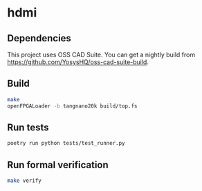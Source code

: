 # hdmi

## Dependencies
This project uses OSS CAD Suite. You can get a nightly build from
https://github.com/YosysHQ/oss-cad-suite-build.

## Build
```sh
make
openFPGALoader -b tangnano20k build/top.fs
```

## Run tests
```sh
poetry run python tests/test_runner.py
```

## Run formal verification
```sh
make verify
```

